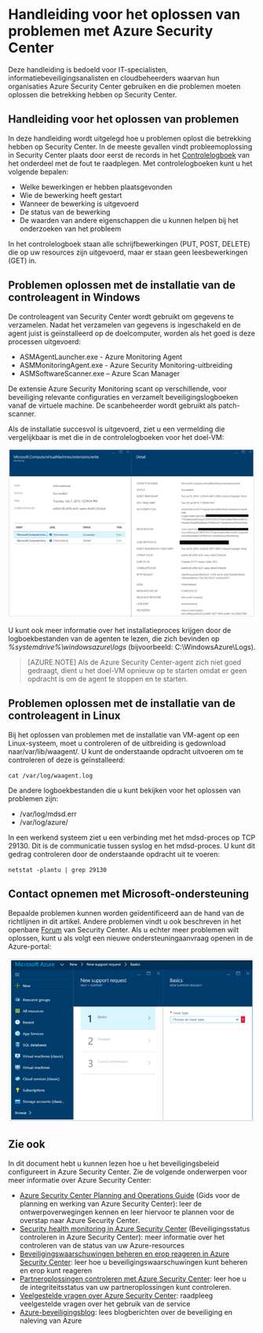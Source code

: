 <properties
   pageTitle="Handleiding voor het oplossen van problemen met Azure Security Center | Microsoft Azure"
   description="Dit document helpt bij het oplossen van problemen in Azure Security Center."
   services="security-center"
   documentationCenter="na"
   authors="YuriDio"
   manager="swadhwa"
   editor=""/>

<tags
   ms.service="security-center"
   ms.devlang="na"
   ms.topic="hero-article"
   ms.tgt_pltfrm="na"
   ms.workload="na"
   ms.date="07/21/2016"
   ms.author="yurid"/>


# Handleiding voor het oplossen van problemen met Azure Security Center
Deze handleiding is bedoeld voor IT-specialisten, informatiebeveiligingsanalisten en cloudbeheerders waarvan hun organisaties Azure Security Center gebruiken en die problemen moeten oplossen die betrekking hebben op Security Center.

## Handleiding voor het oplossen van problemen
In deze handleiding wordt uitgelegd hoe u problemen oplost die betrekking hebben op Security Center. In de meeste gevallen vindt probleemoplossing in Security Center plaats door eerst de records in het [Controlelogboek](https://azure.microsoft.com/updates/audit-logs-in-azure-preview-portal/) van het onderdeel met de fout te raadplegen. Met controlelogboeken kunt u het volgende bepalen:

- Welke bewerkingen er hebben plaatsgevonden
- Wie de bewerking heeft gestart
- Wanneer de bewerking is uitgevoerd
- De status van de bewerking
- De waarden van andere eigenschappen die u kunnen helpen bij het onderzoeken van het probleem

In het controlelogboek staan alle schrijfbewerkingen (PUT, POST, DELETE) die op uw resources zijn uitgevoerd, maar er staan geen leesbewerkingen (GET) in.

## Problemen oplossen met de installatie van de controleagent in Windows

De controleagent van Security Center wordt gebruikt om gegevens te verzamelen. Nadat het verzamelen van gegevens is ingeschakeld en de agent juist is geïnstalleerd op de doelcomputer, worden als het goed is deze processen uitgevoerd:

- ASMAgentLauncher.exe - Azure Monitoring Agent 
- ASMMonitoringAgent.exe - Azure Security Monitoring-uitbreiding
- ASMSoftwareScanner.exe – Azure Scan Manager

De extensie Azure Security Monitoring scant op verschillende, voor beveiliging relevante configuraties en verzamelt beveiligingslogboeken vanaf de virtuele machine. De scanbeheerder wordt gebruikt als patch-scanner.

Als de installatie succesvol is uitgevoerd, ziet u een vermelding die vergelijkbaar is met die in de controlelogboeken voor het doel-VM:

![Controlelogboeken](./media/security-center-troubleshooting-guide/security-center-troubleshooting-guide-fig1.png)

U kunt ook meer informatie over het installatieproces krijgen door de logboekbestanden van de agenten te lezen, die zich bevinden op *%systemdrive%\windowsazure\logs* (bijvoorbeeld: C:\WindowsAzure\Logs).

> [AZURE.NOTE] Als de Azure Security Center-agent zich niet goed gedraagt, dient u het doel-VM opnieuw op te starten omdat er geen opdracht is om de agent te stoppen en te starten.

## Problemen oplossen met de installatie van de controleagent in Linux
Bij het oplossen van problemen met de installatie van VM-agent op een Linux-systeem, moet u controleren of de uitbreiding is gedownload naar/var/lib/waagent/. U kunt de onderstaande opdracht uitvoeren om te controleren of deze is geïnstalleerd:

`cat /var/log/waagent.log` 

De andere logboekbestanden die u kunt bekijken voor het oplossen van problemen zijn: 

- /var/log/mdsd.err
- /var/log/azure/

In een werkend systeem ziet u een verbinding met het mdsd-proces op TCP 29130. Dit is de communicatie tussen syslog en het mdsd-proces. U kunt dit gedrag controleren door de onderstaande opdracht uit te voeren:

`netstat -plantu | grep 29130`

## Contact opnemen met Microsoft-ondersteuning

Bepaalde problemen kunnen worden geïdentificeerd aan de hand van de richtlijnen in dit artikel. Andere problemen vindt u ook beschreven in het openbare [Forum](https://social.msdn.microsoft.com/Forums/en-US/home?forum=AzureSecurityCenter) van Security Center. Als u echter meer problemen wilt oplossen, kunt u als volgt een nieuwe ondersteuningaanvraag openen in de Azure-portal: 

![Microsoft-ondersteuning](./media/security-center-troubleshooting-guide/security-center-troubleshooting-guide-fig2.png)


## Zie ook

In dit document hebt u kunnen lezen hoe u het beveiligingsbeleid configureert in Azure Security Center. Zie de volgende onderwerpen voor meer informatie over Azure Security Center:

- [Azure Security Center Planning and Operations Guide](security-center-planning-and-operations-guide.md) (Gids voor de planning en werking van Azure Security Center): leer de ontwerpoverwegingen kennen en leer hiervoor te plannen voor de overstap naar Azure Security Center.
- [Security health monitoring in Azure Security Center](security-center-monitoring.md) (Beveiligingsstatus controleren in Azure Security Center): meer informatie over het controleren van de status van uw Azure-resources
- [Beveiligingswaarschuwingen beheren en erop reageren in Azure Security Center](security-center-managing-and-responding-alerts.md): leer hoe u beveiligingswaarschuwingen kunt beheren en erop kunt reageren
- [Partneroplossingen controleren met Azure Security Center](security-center-partner-solutions.md): leer hoe u de integriteitsstatus van uw partneroplossingen kunt controleren.
- [Veelgestelde vragen over Azure Security Center](security-center-faq.md): raadpleeg veelgestelde vragen over het gebruik van de service
- [Azure-beveiligingsblog](http://blogs.msdn.com/b/azuresecurity/): lees blogberichten over de beveiliging en naleving van Azure



<!--HONumber=Sep16_HO3-->


